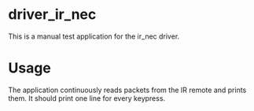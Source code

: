 driver_ir_nec
=============

This is a manual test application for the ir_nec driver.

Usage
=====

The application continuously reads packets from the IR remote and prints them.
It should print one line for every keypress.
